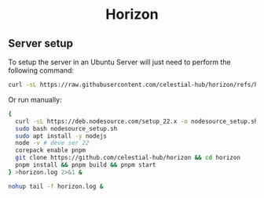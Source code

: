 <h1 align="center">Horizon</h1>

## Server setup

  To setup the server in an Ubuntu Server will just need to perform the following command:
  ```sh
  curl -sL https://raw.githubusercontent.com/celestial-hub/horizon/refs/heads/main/setup.sh | bash
  ```

  Or run manually:

  ```sh
  {
    curl -sL https://deb.nodesource.com/setup_22.x -o nodesource_setup.sh
    sudo bash nodesource_setup.sh
    sudo apt install -y nodejs
    node -v # deve ser 22
    corepack enable pnpm
    git clone https://github.com/celestial-hub/horizon && cd horizon
    pnpm install && pnpm build && pnpm start
  } >horizon.log 2>&1 &
  
  nohup tail -f horizon.log &
  ```
